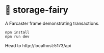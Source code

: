 # 🧚 storage-fairy

A Farcaster frame demonstrating transactions.

```
npm install
npm run dev
```

Head to http://localhost:5173/api
